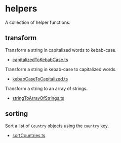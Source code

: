 # helpers

A collection of helper functions.

## transform

Transform a string in capitalized words to kebab-case.

- [capitalizedToKebabCase.ts](./src/capitalizedToKebabCase.ts)

Transform a string in kebab-case to capitalized words.

- [kebabCaseToCapitalized.ts](./src/kebabToCapitalized.ts)

Transform a string to an array of strings.

- [stringToArrayOfStrings.ts](./src/stringToArrayOfStrings.ts)

## sorting

Sort a list of `Country` objects using the `country` key.

- [sortCountries.ts](./src/sortCountries.ts)
